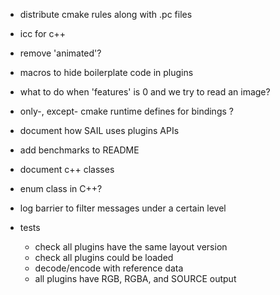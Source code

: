 - distribute cmake rules along with .pc files

- icc for c++

- remove 'animated'?

- macros to hide boilerplate code in plugins

- what to do when 'features' is 0 and we try to read an image?

- only-, except- cmake runtime defines for bindings ?

- document how SAIL uses plugins APIs

- add benchmarks to README

- document c++ classes

- enum class in C++?

- log barrier to filter messages under a certain level

- tests
  - check all plugins have the same layout version
  - check all plugins could be loaded
  - decode/encode with reference data
  - all plugins have RGB, RGBA, and SOURCE output
